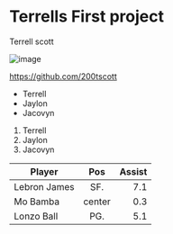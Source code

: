 # Terrells First project
 Terrell scott

 ![image](https://user-images.githubusercontent.com/98351999/150881517-b61097c9-9050-42bb-bf23-03b3e30cbf48.jpeg)


 https://github.com/200tscott
    
* Terrell
* Jaylon
* Jacovyn

1. Terrell
2. Jaylon
3. Jacovyn

| Player        | Pos         | Assist  |
| ------------- |:-----------:| -----:  |
| Lebron James  | SF.         | 7.1     |
| Mo Bamba      | center      | 0.3     |
| Lonzo Ball    | PG.         | 5.1     |
